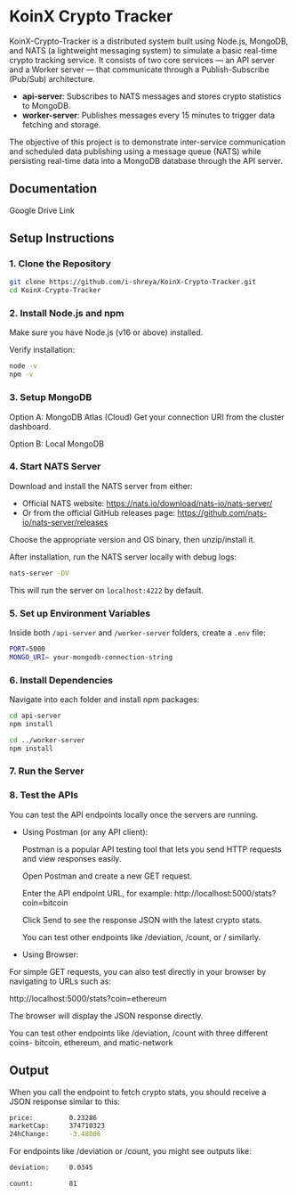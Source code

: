 # KoinX Crypto Tracker

KoinX-Crypto-Tracker is a distributed system built using Node.js, MongoDB, and NATS (a lightweight messaging system) to simulate a basic real-time crypto tracking service. It consists of two core services — an API server and a Worker server — that communicate through a Publish-Subscribe (Pub/Sub) architecture.

- **api-server**: Subscribes to NATS messages and stores crypto statistics to MongoDB.
- **worker-server**: Publishes messages every 15 minutes to trigger data fetching and storage.
  
The objective of this project is to demonstrate inter-service communication and scheduled data publishing using a message queue (NATS) while persisting real-time data into a MongoDB database through the API server.



## Documentation
Google Drive Link


## Setup Instructions

### 1. Clone the Repository

```bash
git clone https://github.com/i-shreya/KoinX-Crypto-Tracker.git
cd KoinX-Crypto-Tracker
```
### 2. Install Node.js and npm

Make sure you have Node.js (v16 or above) installed. 

Verify installation:
```bash
node -v
npm -v
```
### 3. Setup MongoDB
Option A: MongoDB Atlas (Cloud)
Get your connection URI from the cluster dashboard.

Option B: Local MongoDB
### 4. Start NATS Server

Download and install the NATS server from either:
- Official NATS website:
    https://nats.io/download/nats-io/nats-server/
- Or from the official GitHub releases page:
    https://github.com/nats-io/nats-server/releases
  
Choose the appropriate version and OS binary, then unzip/install it.

After installation, run the NATS server locally with debug logs:
```bash
nats-server -DV
```
This will run the server on `localhost:4222` by default.

### 5. Set up Environment Variables

Inside both `/api-server` and `/worker-server` folders, create a `.env` file:
```bash
PORT=5000
MONGO_URI= your-mongodb-connection-string
```
### 6. Install Dependencies
Navigate into each folder and install npm packages:
```bash
cd api-server
npm install

cd ../worker-server
npm install
```
### 7. Run the Server
### 8. Test the APIs
You can test the API endpoints locally once the servers are running.

 - Using Postman (or any API client):
   
    Postman is a popular API testing tool that lets you send HTTP requests and view responses easily.
   
    Open Postman and create a new GET request.
   
    Enter the API endpoint URL, for example: http://localhost:5000/stats?coin=bitcoin
   
    Click Send to see the response JSON with the latest crypto stats.
   
    You can test other endpoints like /deviation, /count, or / similarly.
- Using Browser:
  
For simple GET requests, you can also test directly in your browser by navigating to URLs such as:

http://localhost:5000/stats?coin=ethereum

The browser will display the JSON response directly.

You can test other endpoints like /deviation, /count with three different coins- bitcoin, ethereum, and matic-network

## Output
When you call the endpoint to fetch crypto stats, you should receive a JSON response similar to this:
```bash
price:         0.23286
marketCap:     374710323
24hChange:     -3.48006
```
For endpoints like /deviation or /count, you might see outputs like:
```bash
deviation:     0.0345
```
```bash
count:         81
```

